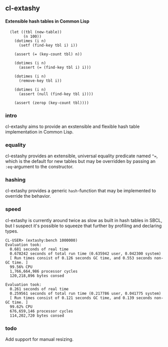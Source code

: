 ## cl-extashy
#### Extensible hash tables in Common Lisp

```
  (let ((tbl (new-table))
        (n 100))
    (dotimes (i n)
      (setf (find-key tbl i) i))

    (assert (= (key-count tbl) n))

    (dotimes (i n)
      (assert (= (find-key tbl i) i)))

    (dotimes (i n)
      (remove-key tbl i))

    (dotimes (i n)
      (assert (null (find-key tbl i))))

    (assert (zerop (key-count tbl))))
```

### intro
cl-extashy aims to provide an exstensible and flexible hash table implementation in Common Lisp.

### equality
cl-estashy provides an extensible, universal equality predicate named `^=`, which is the default for new tables but may be overridden by passing an `:eq`-argument to the constructor.

### hashing
cl-extashy provides a generic `hash`-function that may be implemented to override the behavior.

### speed
cl-extashy is currently around twice as slow as built in hash tables in SBCL, but I suspect it's possible to squeeze that further by profiling and declaring types.

```
CL-USER> (extashy:bench 1000000)
Evaluation took:
  0.681 seconds of real time
  0.678242 seconds of total run time (0.635942 user, 0.042300 system)
  [ Run times consist of 0.126 seconds GC time, and 0.553 seconds non-GC time. ]
  99.56% CPU
  1,766,664,986 processor cycles
  120,218,896 bytes consed
  
Evaluation took:
  0.261 seconds of real time
  0.259561 seconds of total run time (0.217786 user, 0.041775 system)
  [ Run times consist of 0.121 seconds GC time, and 0.139 seconds non-GC time. ]
  99.62% CPU
  676,659,146 processor cycles
  114,202,720 bytes consed
```

### todo
Add support for manual resizing.